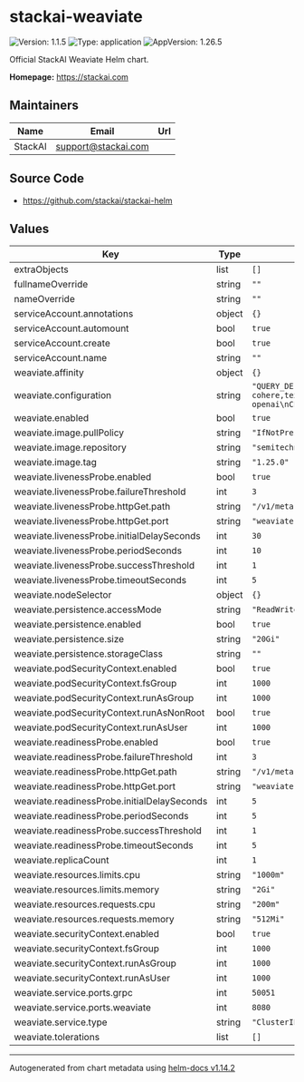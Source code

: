 # stackai-weaviate

![Version: 1.1.5](https://img.shields.io/badge/Version-1.1.5-informational?style=flat-square) ![Type: application](https://img.shields.io/badge/Type-application-informational?style=flat-square) ![AppVersion: 1.26.5](https://img.shields.io/badge/AppVersion-1.26.5-informational?style=flat-square)

Official StackAI Weaviate Helm chart.

**Homepage:** <https://stackai.com>

## Maintainers

| Name | Email | Url |
| ---- | ------ | --- |
| StackAI | <support@stackai.com> |  |

## Source Code

* <https://github.com/stackai/stackai-helm>

## Values

| Key | Type | Default | Description |
|-----|------|---------|-------------|
| extraObjects | list | `[]` |  |
| fullnameOverride | string | `""` |  |
| nameOverride | string | `""` |  |
| serviceAccount.annotations | object | `{}` |  |
| serviceAccount.automount | bool | `true` |  |
| serviceAccount.create | bool | `true` |  |
| serviceAccount.name | string | `""` |  |
| weaviate.affinity | object | `{}` |  |
| weaviate.configuration | string | `"QUERY_DEFAULTS_LIMIT=25\nAUTHENTICATION_ANONYMOUS_ACCESS_ENABLED=true\nPERSISTENCE_DATA_PATH=./data\nDEFAULT_VECTORIZER_MODULE=none\nENABLE_MODULES=text2vec-cohere,text2vec-huggingface,text2vec-palm,text2vec-openai,generative-openai,generative-cohere,generative-palm,ref2vec-centroid,reranker-cohere,qna-openai\nCLUSTER_HOSTNAME=node1\n"` |  |
| weaviate.enabled | bool | `true` |  |
| weaviate.image.pullPolicy | string | `"IfNotPresent"` |  |
| weaviate.image.repository | string | `"semitechnologies/weaviate"` |  |
| weaviate.image.tag | string | `"1.25.0"` |  |
| weaviate.livenessProbe.enabled | bool | `true` |  |
| weaviate.livenessProbe.failureThreshold | int | `3` |  |
| weaviate.livenessProbe.httpGet.path | string | `"/v1/meta"` |  |
| weaviate.livenessProbe.httpGet.port | string | `"weaviate"` |  |
| weaviate.livenessProbe.initialDelaySeconds | int | `30` |  |
| weaviate.livenessProbe.periodSeconds | int | `10` |  |
| weaviate.livenessProbe.successThreshold | int | `1` |  |
| weaviate.livenessProbe.timeoutSeconds | int | `5` |  |
| weaviate.nodeSelector | object | `{}` |  |
| weaviate.persistence.accessMode | string | `"ReadWriteOnce"` |  |
| weaviate.persistence.enabled | bool | `true` |  |
| weaviate.persistence.size | string | `"20Gi"` |  |
| weaviate.persistence.storageClass | string | `""` |  |
| weaviate.podSecurityContext.enabled | bool | `true` |  |
| weaviate.podSecurityContext.fsGroup | int | `1000` |  |
| weaviate.podSecurityContext.runAsGroup | int | `1000` |  |
| weaviate.podSecurityContext.runAsNonRoot | bool | `true` |  |
| weaviate.podSecurityContext.runAsUser | int | `1000` |  |
| weaviate.readinessProbe.enabled | bool | `true` |  |
| weaviate.readinessProbe.failureThreshold | int | `3` |  |
| weaviate.readinessProbe.httpGet.path | string | `"/v1/meta"` |  |
| weaviate.readinessProbe.httpGet.port | string | `"weaviate"` |  |
| weaviate.readinessProbe.initialDelaySeconds | int | `5` |  |
| weaviate.readinessProbe.periodSeconds | int | `5` |  |
| weaviate.readinessProbe.successThreshold | int | `1` |  |
| weaviate.readinessProbe.timeoutSeconds | int | `5` |  |
| weaviate.replicaCount | int | `1` |  |
| weaviate.resources.limits.cpu | string | `"1000m"` |  |
| weaviate.resources.limits.memory | string | `"2Gi"` |  |
| weaviate.resources.requests.cpu | string | `"200m"` |  |
| weaviate.resources.requests.memory | string | `"512Mi"` |  |
| weaviate.securityContext.enabled | bool | `true` |  |
| weaviate.securityContext.fsGroup | int | `1000` |  |
| weaviate.securityContext.runAsGroup | int | `1000` |  |
| weaviate.securityContext.runAsUser | int | `1000` |  |
| weaviate.service.ports.grpc | int | `50051` |  |
| weaviate.service.ports.weaviate | int | `8080` |  |
| weaviate.service.type | string | `"ClusterIP"` |  |
| weaviate.tolerations | list | `[]` |  |

----------------------------------------------
Autogenerated from chart metadata using [helm-docs v1.14.2](https://github.com/norwoodj/helm-docs/releases/v1.14.2)
